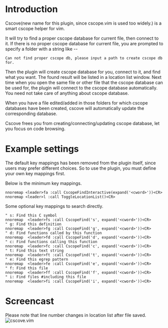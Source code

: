 # Introduction
Cscove(new name for this plugin, since cscope.vim is used too widely.) is a
smart cscope helper for vim.

It will try to find a proper cscope database for current file, then connect to
it. If there is no proper cscope database for current file, you are prompted to
specify a folder with a string like --

    Can not find proper cscope db, please input a path to create cscope db for.

Then the plugin will create cscope database for you, connect to it, and find
what you want. The found result will be listed in a location list window. Next
time when you open the same file or other file that the cscope database can be
used for, the plugin will connect to the cscope database automatically. You
need not take care of anything about cscope database.

When you have a file edited/added in those folders for which cscope databases
have been created, cscove will automatically update the corresponding database.

Cscove frees you from creating/connecting/updating cscope database, let you
focus on code browsing.

# Example settings
The default key mappings has been removed from the plugin itself, since users
may prefer different choices.
So to use the plugin, you must define your own key mappings first.

Below is the minimum key mappings.

    nnoremap <leader>fa :call CscopeFindInteractive(expand('<cword>'))<CR>
    nnoremap <leader>l :call ToggleLocationList()<CR>

Some optional key mappings to search directly.

    " s: Find this C symbol
    nnoremap  <leader>fs :call CscopeFind('s', expand('<cword>'))<CR>
    " g: Find this definition
    nnoremap  <leader>fg :call CscopeFind('g', expand('<cword>'))<CR>
    " d: Find functions called by this function
    nnoremap  <leader>fd :call CscopeFind('d', expand('<cword>'))<CR>
    " c: Find functions calling this function
    nnoremap  <leader>fc :call CscopeFind('c', expand('<cword>'))<CR>
    " t: Find this text string
    nnoremap  <leader>ft :call CscopeFind('t', expand('<cword>'))<CR>
    " e: Find this egrep pattern
    nnoremap  <leader>fe :call CscopeFind('e', expand('<cword>'))<CR>
    " f: Find this file
    nnoremap  <leader>ff :call CscopeFind('f', expand('<cword>'))<CR>
    " i: Find files #including this file
    nnoremap  <leader>fi :call CscopeFind('i', expand('<cword>'))<CR>

# Screencast
Please note that line number changes in location list after file saved.
![cscove.vim](https://brookhong.github.io/assets/images/cscove.gif)
